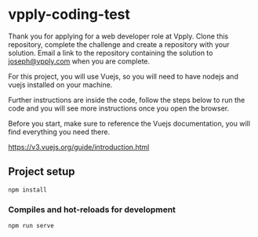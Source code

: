 # vpply-coding-test

Thank you for applying for a web developer role at Vpply. Clone this repository, complete the challenge and create a repository with your solution.
Email a link to the repository containing the solution to joseph@vpply.com when you are complete.

For this project, you will use Vuejs, so you will need to have nodejs and vuejs installed on your machine.

Further instructions are inside the code, follow the steps below to run the code and you will see more instructions once you open the browser.

Before you start, make sure to reference the Vuejs documentation, you will find everything you need there.

https://v3.vuejs.org/guide/introduction.html

## Project setup
```
npm install
```

### Compiles and hot-reloads for development
```
npm run serve
```

